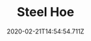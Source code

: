 ---
templateKey: blog-post
title: Steel Hoe
type: tool
description: 
featuredpost: false
date: 2020-02-21T14:54:54.711Z
featuredimage: /img/Steel_Hoe.png
cost: 5000
footprint: 1x5
tags:
  - Iron Bar (5)
---